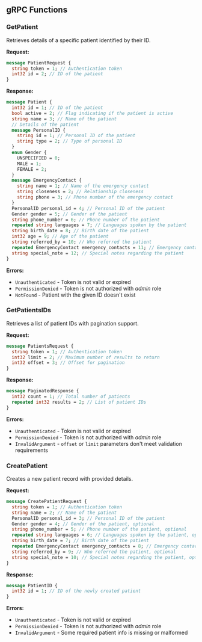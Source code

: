## gRPC Functions

### GetPatient

Retrieves details of a specific patient identified by their ID.

**Request:**

```protobuf
message PatientRequest {
  string token = 1; // Authentication token
  int32 id = 2; // ID of the patient
}
```

**Response:**

```protobuf
message Patient {
  int32 id = 1; // ID of the patient
  bool active = 2; // Flag indicating if the patient is active
  string name = 3; // Name of the patient
  // Details of the patient
  message PersonalID {
    string id = 1; // Personal ID of the patient
    string type = 2; // Type of personal ID
  }
  enum Gender {
    UNSPECIFIED = 0;
    MALE = 1;
    FEMALE = 2;
  }
  message EmergencyContact {
    string name = 1; // Name of the emergency contact
    string closeness = 2; // Relationship closeness
    string phone = 3; // Phone number of the emergency contact
  }
  PersonalID personal_id = 4; // Personal ID of the patient
  Gender gender = 5; // Gender of the patient
  string phone_number = 6; // Phone number of the patient
  repeated string languages = 7; // Languages spoken by the patient
  string birth_date = 8; // Birth date of the patient
  int32 age = 9; // Age of the patient
  string referred_by = 10; // Who referred the patient
  repeated EmergencyContact emergency_contacts = 11; // Emergency contacts of the patient
  string special_note = 12; // Special notes regarding the patient
}
```

**Errors:**

- `Unauthenticated` - Token is not valid or expired
- `PermissionDenied` - Token is not authorized with *admin* role
- `NotFound` - Patient with the given ID doesn't exist

### GetPatientsIDs

Retrieves a list of patient IDs with pagination support.

**Request:**

```protobuf
message PatientsRequest {
  string token = 1; // Authentication token
  int32 limit = 2; // Maximum number of results to return
  int32 offset = 3; // Offset for pagination
}
```

**Response:**

```protobuf
message PaginatedResponse {
  int32 count = 1; // Total number of patients
  repeated int32 results = 2; // List of patient IDs
}
```

**Errors:**

- `Unauthenticated` - Token is not valid or expired
- `PermissionDenied` - Token is not authorized with *admin* role
- `InvalidArgument` - `offset` or `limit` parameters don't meet validation requirements

### CreatePatient

Creates a new patient record with provided details.

**Request:**

```protobuf
message CreatePatientRequest {
  string token = 1; // Authentication token
  string name = 2; // Name of the patient
  PersonalID personal_id = 3; // Personal ID of the patient
  Gender gender = 4; // Gender of the patient, optional
  string phone_number = 5; // Phone number of the patient, optional
  repeated string languages = 6; // Languages spoken by the patient, optional
  string birth_date = 7; // Birth date of the patient
  repeated EmergencyContact emergency_contacts = 8; // Emergency contacts of the patient, optional
  string referred_by = 9; // Who referred the patient, optional
  string special_note = 10; // Special notes regarding the patient, optional
}
```

**Response:**

```protobuf
message PatientID {
  int32 id = 1; // ID of the newly created patient
}
```

**Errors:**

- `Unauthenticated` - Token is not valid or expired
- `PermissionDenied` - Token is not authorized with *admin* role
- `InvalidArgument` - Some required patient info is missing or malformed